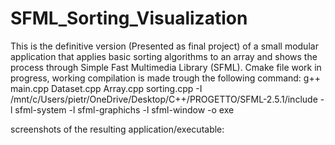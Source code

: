 # SFML_Sorting_Visualization
This is the definitive version (Presented as final project) of a small modular application that applies basic sorting algorithms to an array
and shows the process through Simple Fast Multimedia Library (SFML).
Cmake file work in progress, working compilation is made trough the following command:
g++ main.cpp Dataset.cpp Array.cpp sorting.cpp -I /mnt/c/Users/pietr/OneDrive/Desktop/C++/PROGETTO/SFML-2.5.1/include -l sfml-system -l sfml-graphichs -l sfml-window -o exe  

screenshots of the resulting application/executable:
